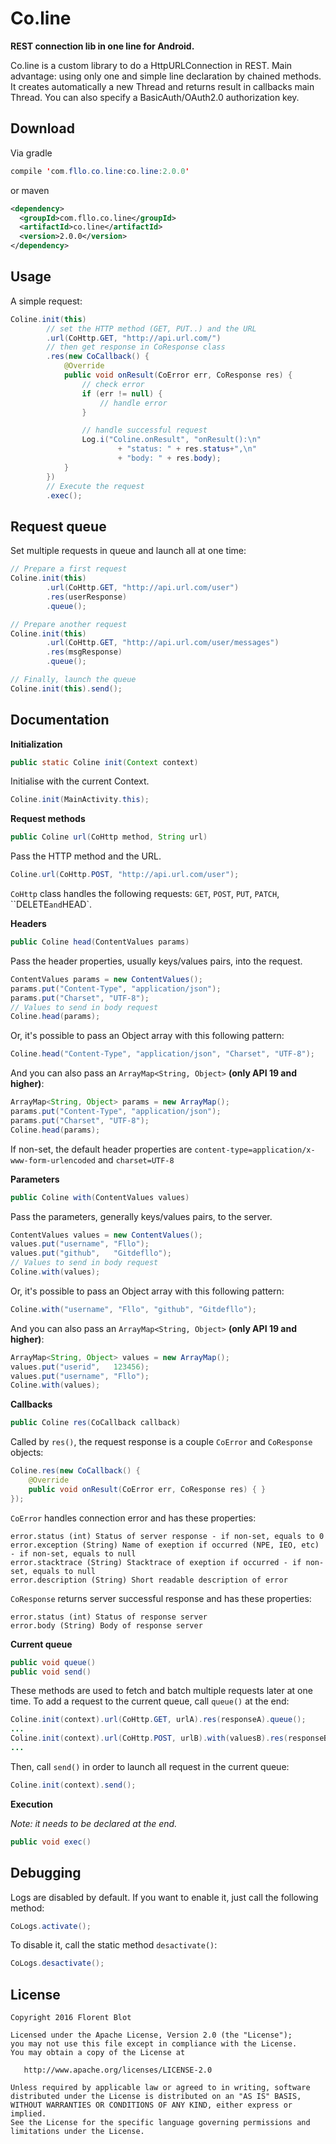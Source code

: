 Co.line
=======

**REST connection lib in one line for Android.**

Co.line is a custom library to do a HttpURLConnection in REST. Main advantage: using only one and simple line declaration by chained methods. It creates automatically a new Thread and returns result in callbacks main Thread. You can also specify a BasicAuth/OAuth2.0 authorization key.

Download
--------

Via gradle
```java
compile 'com.fllo.co.line:co.line:2.0.0'
```
or maven
```xml
<dependency>
  <groupId>com.fllo.co.line</groupId>
  <artifactId>co.line</artifactId>
  <version>2.0.0</version>
</dependency>
```

Usage
------

A simple request:
```java
Coline.init(this)
        // set the HTTP method (GET, PUT..) and the URL
        .url(CoHttp.GET, "http://api.url.com/")
        // then get response in CoResponse class
        .res(new CoCallback() {
            @Override
            public void onResult(CoError err, CoResponse res) {
                // check error
                if (err != null) {
                    // handle error
                }

                // handle successful request
                Log.i("Coline.onResult", "onResult():\n"
                        + "status: " + res.status+",\n"
                        + "body: " + res.body);
            }
        })
        // Execute the request
        .exec();
```

Request queue
-------

Set multiple requests in queue and launch all at one time:
```java
// Prepare a first request
Coline.init(this)
        .url(CoHttp.GET, "http://api.url.com/user")
        .res(userResponse)
        .queue();

// Prepare another request
Coline.init(this)
        .url(CoHttp.GET, "http://api.url.com/user/messages")
        .res(msgResponse)
        .queue();

// Finally, launch the queue
Coline.init(this).send();
```

Documentation
-------

**Initialization**

```java
public static Coline init(Context context)
```
Initialise with the current Context.
```java
Coline.init(MainActivity.this);
```

**Request methods**

```java
public Coline url(CoHttp method, String url)
```
Pass the HTTP method and the URL.
```java
Coline.url(CoHttp.POST, "http://api.url.com/user");
```
`CoHttp` class handles the following requests: `GET`, `POST`, `PUT`, `PATCH`, ``DELETE` and `HEAD`.

**Headers**

```java
public Coline head(ContentValues params)
```
Pass the header properties, usually keys/values pairs, into the request.
```java
ContentValues params = new ContentValues();
params.put("Content-Type", "application/json");
params.put("Charset", "UTF-8");
// Values to send in body request
Coline.head(params);
```
Or, it's possible to pass an Object array with this following pattern:
```java
Coline.head("Content-Type", "application/json", "Charset", "UTF-8");
```
And you can also pass an `ArrayMap<String, Object>` **(only API 19 and higher)**:
```java
ArrayMap<String, Object> params = new ArrayMap();
params.put("Content-Type", "application/json");
params.put("Charset", "UTF-8");
Coline.head(params);
```
If non-set, the default header properties are `content-type=application/x-www-form-urlencoded` and `charset=UTF-8`

**Parameters**

```java
public Coline with(ContentValues values)
```
Pass the parameters, generally keys/values pairs, to the server.
```java
ContentValues values = new ContentValues();
values.put("username", "Fllo");
values.put("github",   "Gitdefllo");
// Values to send in body request
Coline.with(values);
```
Or, it's possible to pass an Object array with this following pattern:  
```java
Coline.with("username", "Fllo", "github", "Gitdefllo");
```
And you can also pass an `ArrayMap<String, Object>` **(only API 19 and higher)**:
```java
ArrayMap<String, Object> values = new ArrayMap();
values.put("userid",   123456);
values.put("username", "Fllo");
Coline.with(values);
```

**Callbacks**

```java
public Coline res(CoCallback callback)
```
Called by `res()`, the request response is a couple `CoError` and `CoResponse` objects:
```java
Coline.res(new CoCallback() {
    @Override
    public void onResult(CoError err, CoResponse res) { }
});
```

`CoError` handles connection error and has these properties:
```
error.status (int) Status of server response - if non-set, equals to 0
error.exception (String) Name of exeption if occurred (NPE, IEO, etc) - if non-set, equals to null
error.stacktrace (String) Stacktrace of exeption if occurred - if non-set, equals to null
error.description (String) Short readable description of error
```

`CoResponse` returns server successful response and has these properties:
```
error.status (int) Status of response server
error.body (String) Body of response server
```

**Current queue**

```java
public void queue()
public void send()
```
These methods are used to fetch and batch multiple requests later at one time.
To add a request to the current queue, call `queue()` at the end:
```java
Coline.init(context).url(CoHttp.GET, urlA).res(responseA).queue();
...
Coline.init(context).url(CoHttp.POST, urlB).with(valuesB).res(responseB).queue();
...
```
Then, call `send()` in order to launch all request in the current queue:
```java
Coline.init(context).send();
```

**Execution**

*Note: it needs to be declared at the end.*
```java
public void exec()
```

Debugging
---------

Logs are disabled by default. If you want to enable it, just call the following method:
```java
CoLogs.activate();
```
To disable it, call the static method `desactivate()`:
```java
CoLogs.desactivate();
```

License
--------

    Copyright 2016 Florent Blot
    
    Licensed under the Apache License, Version 2.0 (the "License");
    you may not use this file except in compliance with the License.
    You may obtain a copy of the License at

       http://www.apache.org/licenses/LICENSE-2.0

    Unless required by applicable law or agreed to in writing, software
    distributed under the License is distributed on an "AS IS" BASIS,
    WITHOUT WARRANTIES OR CONDITIONS OF ANY KIND, either express or implied.
    See the License for the specific language governing permissions and
    limitations under the License.
